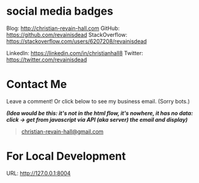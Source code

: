 # social media badges

Blog:               http://christian-revain-hall.com
GitHub:             https://github.com/revainisdead
StackOverflow:      https://stackoverflow.com/users/6207208/revainisdead

LinkedIn:           https://linkedin.com/in/christianhall8
Twitter:            https://twitter.com/revainisdead

# Contact Me
Leave a comment! Or click below to see my business email. (Sorry bots.)

***(Idea would be this: it's not in the html flow, it's nowhere, it has no data: click -> get from javascript via API (aka server) the email and display)***

> christian-revain-hall@gmail.com


# For Local Development

URL:    http://127.0.0.1:8004
